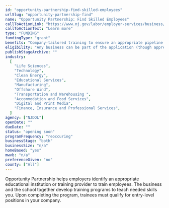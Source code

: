 ```yaml
---
id: "opportunity-partnership-find-skilled-employees"
urlSlug: "opportunity-partnership-find"
name: "Opportunity Partnership: Find Skilled Employees"
callToActionLink: "https://www.nj.gov/labor/employer-services/business/businessprograms.shtml?open=specialty"
callToActionText: "Learn more"
type: "FUNDING"
fundingType: "grant"
benefits: "Company-tailored training to ensure an appropriate pipeline of employees."
eligibility: "Any business can be part of the application (though apprenticeship programs are the applicant). Funding is tied to individuals/future employees not businesses."
publishStageArchive: ""
industry:
  [
    "Life Sciences",
    "Technology",
    "Clean Energy",
    "Educational Services",
    "Manufacturing",
    "Offshore Wind",
    "Transportation and Warehousing ",
    "Accommodation and Food Services",
    "Digital and Print Media",
    "Finance, Insurance and Professional Services",
  ]
agency: ["NJDOL"]
openDate: ""
dueDate: ""
status: "opening soon"
programFrequency: "reoccuring"
businessStage: "both"
businessSize: "n/a"
homeBased: "yes"
mwvb: "n/a"
preferenceGiven: "no"
county: ["All"]
---
```


Opportunity Partnership helps employers identify an appropriate educational institution or training provider to train employees. The business and the school together develop training programs to teach needed skills you. Upon completing the program, trainees must qualify for entry-level positions in your company.
